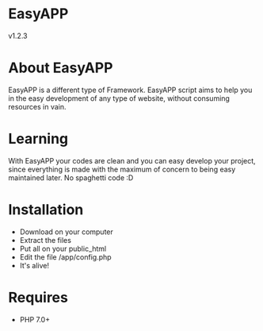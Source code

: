 # EasyAPP
 v1.2.3

# About EasyAPP
EasyAPP is a different type of Framework. EasyAPP script aims to help you in the easy development of any type of website, without consuming resources in vain. 

# Learning
With EasyAPP your codes are clean and you can easy develop your project, since everything is made with the maximum of concern to being easy maintained later. No spaghetti code :D

# Installation
 - Download on your computer
 - Extract the files
 - Put all on your public_html
 - Edit the file /app/config.php
 - It's alive!

# Requires
 - PHP 7.0+

